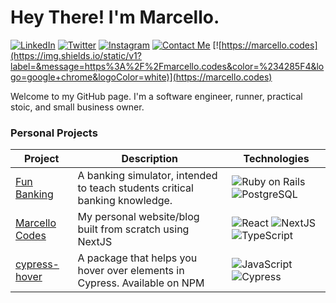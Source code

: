 # Hey There! I'm Marcello.

[![LinkedIn](https://img.shields.io/static/v1?label=&message=LinkedIn&color=%230A66C2&logo=linkedin&logoColor=white)](https://www.linkedin.com/in/marcello-sabino/) [![Twitter](https://img.shields.io/static/v1?label=&message=Twitter&color=%231DA1F2&logo=twitter&logoColor=white)](https://twitter.com/marcellocodes) [![Instagram](https://img.shields.io/static/v1?label=&message=Instagram&color=%23E4405F&logo=instagram&logoColor=white)](https://twitter.com/marcellocodes) [![Contact Me](https://img.shields.io/static/v1?label=&message=Contact+Me&color=%23005FF9&logo=mail.ru&logoColor=white)](mailto:hey@marcello.codes) [![https://marcello.codes](https://img.shields.io/static/v1?label=&message=https%3A%2F%2Fmarcello.codes&color=%234285F4&logo=google+chrome&logoColor=white)](https://marcello.codes)

Welcome to my GitHub page.  I'm a software engineer, runner, practical stoic, and small business owner.
      
### Personal Projects
| Project | Description | Technologies |
| --- | --- | --- |
| [Fun Banking](https://fun-banking.com) | A banking simulator, intended to teach students critical banking knowledge. | ![Ruby on Rails](https://img.shields.io/static/v1?label=&message=Ruby+on+Rails&color=%23CC0000&logo=ruby+on+rails&logoColor=white) ![PostgreSQL](https://img.shields.io/static/v1?label=&message=PostgreSQL&color=%234169E1&logo=PostgreSQL&logoColor=white) |
| [Marcello Codes](https://marcello.codes) | My personal website/blog built from scratch using NextJS | ![React](https://img.shields.io/badge/React-61DAFB?logo=react&logoColor=gray) ![NextJS](https://img.shields.io/static/v1?label=&message=NextJS&color=%23000000&logo=next.JS&logoColor=white) ![TypeScript](https://img.shields.io/static/v1?label=&message=TypeScript&color=%233178C6&logo=typescript&logoColor=white) |
| [cypress-hover](https://github.com/marcellosabino/cypress-hover) | A package that helps you hover over elements in Cypress. Available on NPM | ![JavaScript](https://img.shields.io/badge/JavaScript-F7DF1E?logo=javascript&logoColor=gray) ![Cypress](https://img.shields.io/static/v1?label=&message=Cypress&color=%2317202C&logo=cypress&logoColor=white) |
